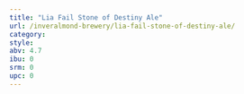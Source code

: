 ```yaml
---
title: "Lia Fail Stone of Destiny Ale"
url: /inveralmond-brewery/lia-fail-stone-of-destiny-ale/
category: 
style: 
abv: 4.7
ibu: 0
srm: 0
upc: 0
---
```


